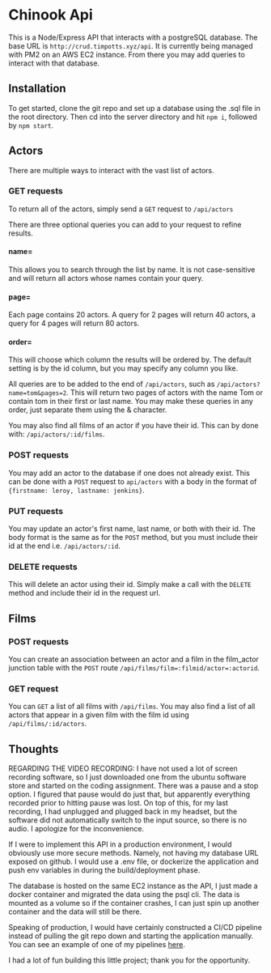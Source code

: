 # Chinook Api

This is a Node/Express API that interacts with a postgreSQL database. The base URL is `http://crud.timpotts.xyz/api`. It is currently being managed with PM2 on an AWS EC2 instance. From there you may add queries to interact with that database.

## Installation

To get started, clone the git repo and set up a database using the .sql file in the root directory. Then cd into the server directory and hit `npm i`, followed by `npm start`.

## Actors

There are multiple ways to interact with the vast list of actors.

### GET requests

To return all of the actors, simply send a `GET` request to `/api/actors`

There are three optional queries you can add to your request to refine results.

#### name=

This allows you to search through the list by name. It is not case-sensitive and will return all actors whose names contain your query.

#### page=

Each page contains 20 actors. A query for 2 pages will return 40 actors, a query for 4 pages will return 80 actors.

#### order=

This will choose which column the results will be ordered by. The default setting is by the id column, but you may specify any column you like.

All queries are to be added to the end of `/api/actors`, such as `/api/actors?name=tom&pages=2`. This will return two pages of actors with the name Tom or contain tom in their first or last name. You may make these queries in any order, just separate them using the & character.

You may also find all films of an actor if you have their id. This can by done with: `/api/actors/:id/films`.

### POST requests

You may add an actor to the database if one does not already exist. This can be done with a `POST` request to `api/actors` with a body in the format of `{firstname: leroy, lastname: jenkins}`.

### PUT requests

You may update an actor's first name, last name, or both with their id. The body format is the same as for the `POST` method, but you must include their id at the end i.e. `/api/actors/:id`.

### DELETE requests

This will delete an actor using their id. Simply make a call with the `DELETE` method and include their id in the request url.

## Films

### POST requests

You can create an association between an actor and a film in the film_actor junction table with the `POST` route `/api/films/film=:filmid/actor=:actorid`.

### GET request

You can `GET` a list of all films with `/api/films`. You may also find a list of all actors that appear in a given film with the film id using `/api/films/:id/actors`.

## Thoughts

REGARDING THE VIDEO RECORDING: I have not used a lot of screen recording software, so I just downloaded one from the ubuntu software store and started on the coding assignment. There was a pause and a stop option. I figured that pause would do just that, but apparently everything recorded prior to hitting pause was lost. On top of this, for my last recording, I had unplugged and plugged back in my headset, but the software did not automatically switch to the input source, so there is no audio. I apologize for the inconvenience.

If I were to implement this API in a production environment, I would obviously use more secure methods. Namely, not having my database URL exposed on github. I would use a .env file, or dockerize the application and push env variables in during the build/deployment phase.

The database is hosted on the same EC2 instance as the API, I just made a docker container and migrated the data using the psql cli. The data is mounted as a volume so if the container crashes, I can just spin up another container and the data will still be there.

Speaking of production, I would have certainly constructed a CI/CD pipeline instead of pulling the git repo down and starting the application manually. You can see an example of one of my pipelines [here](https://github.com/timmypotts/package-tracker/blob/master/.circleci/config.yml).

I had a lot of fun building this little project; thank you for the opportunity.
